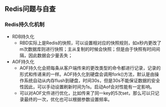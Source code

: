 Redis问题与自查
----
### Redis持久化机制
* RDB持久化
  * RBD实际上是Redis的快照，可以设置相对应的快照规则，如x秒内更改了m次数据库则进行快照；主从复制的时候会快照；但是由于快照有时间间隔，因此数据会少量丢失；
* AOF持久化
  * AOF持久化会把每条从客户端传来的更改类型的命令都进行记录，记录的形式和传递来的一样。AOF持久化到硬盘会调用fork()方法，默认是由操作系统自动从内存flush到硬盘，时间30s，但是30s不能保证数据的安全性因此，可以手动设置刷新时间为1s。启动Aof会对性能有一定影响。
  * 可以对AOF文件进行优化，比如传来了同一key的5次set，那么可以只记录最终的一次，优化也可以根据参数设置频率。
